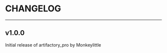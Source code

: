 # CHANGELOG

--------------------------------------------------------------------------------

## v1.0.0
Initial release of artifactory_pro by Monkeylittle
